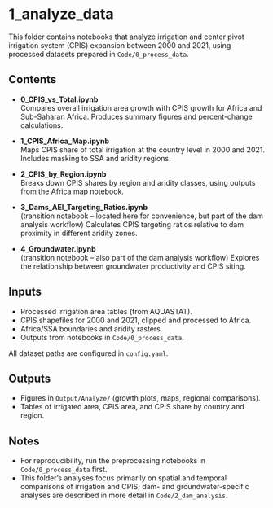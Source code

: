 # 1_analyze_data

This folder contains notebooks that analyze irrigation and center pivot irrigation system (CPIS) expansion between 2000 and 2021, using processed datasets prepared in `Code/0_process_data`.

## Contents

- **0_CPIS_vs_Total.ipynb**  
  Compares overall irrigation area growth with CPIS growth for Africa and Sub-Saharan Africa. Produces summary figures and percent-change calculations.

- **1_CPIS_Africa_Map.ipynb**  
  Maps CPIS share of total irrigation at the country level in 2000 and 2021. Includes masking to SSA and aridity regions.

- **2_CPIS_by_Region.ipynb**  
  Breaks down CPIS shares by region and aridity classes, using outputs from the Africa map notebook.

- **3_Dams_AEI_Targeting_Ratios.ipynb**  
  (transition notebook – located here for convenience, but part of the dam analysis workflow) Calculates CPIS targeting ratios relative to dam proximity in different aridity zones.

- **4_Groundwater.ipynb**  
  (transition notebook – also part of the dam analysis workflow) Explores the relationship between groundwater productivity and CPIS siting.

## Inputs

- Processed irrigation area tables (from AQUASTAT).  
- CPIS shapefiles for 2000 and 2021, clipped and processed to Africa.  
- Africa/SSA boundaries and aridity rasters.  
- Outputs from notebooks in `Code/0_process_data`.

All dataset paths are configured in `config.yaml`.

## Outputs

- Figures in `Output/Analyze/` (growth plots, maps, regional comparisons).  
- Tables of irrigated area, CPIS area, and CPIS share by country and region.  

## Notes

- For reproducibility, run the preprocessing notebooks in `Code/0_process_data` first.  
- This folder’s analyses focus primarily on spatial and temporal comparisons of irrigation and CPIS; dam- and groundwater-specific analyses are described in more detail in `Code/2_dam_analysis`.

